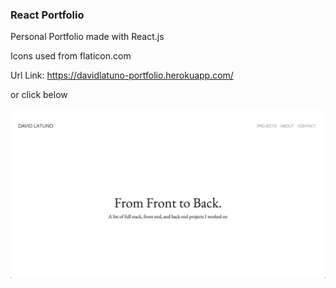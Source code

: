 ### React Portfolio

Personal Portfolio made with React.js

Icons used from flaticon.com

Url Link: https://davidlatuno-portfolio.herokuapp.com/

or click below

[![Portfolio](https://raw.githubusercontent.com/davidlatuno/react-portfolio/master/static/pics/reactPortfolio.png)](https://davidlatuno-portfolio.herokuapp.com/)
